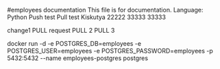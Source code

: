 #employees documentation
This file is for documentation.
Language: Python
Push test
Pull test
Kiskutya
22222
33333
33333

change1 
PULL request
PULL 2
PULL 3

docker run -d -e POSTGRES_DB=employees -e POSTGRES_USER=employees  -e POSTGRES_PASSWORD=employees  -p 5432:5432  --name employees-postgres postgres


